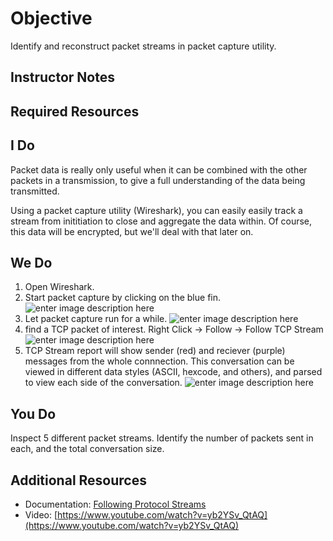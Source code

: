 # Objective
Identify and reconstruct packet streams in packet capture utility.

## Instructor Notes

## Required Resources

## I Do
Packet data is really only useful when it can be combined with the other packets in a transmission, to give a full understanding of the data being transmitted. 

Using a packet capture utility (Wireshark), you can easily easily track a stream from inititiation to close and aggregate the data within. Of course, this data will be encrypted, but we'll deal with that later on. 

## We Do

1. Open Wireshark.
2. Start packet capture by clicking on the blue fin. 
![enter image description here](https://lh3.googleusercontent.com/gv-Gzf2Crp2AlJsLnrwG7wR2CQSbAMu41kLjpdJpi9yYOCedhxRSxcVG1LQxeKCO9SM50GTWnmqN)
3. Let packet capture run for a while. 
![enter image description here](https://lh3.googleusercontent.com/KrlQbXu9LY0yN4DE0VFKrE5wlZ1J11rvHuxjm2NDByNZpDRjj-KuEdwdLRDVc9TuQWTQS4Qx_NdX)
4. find a TCP packet of interest. Right Click -> Follow -> Follow TCP Stream
![enter image description here](https://lh3.googleusercontent.com/WMnVZJcCr2k4CsGRkneiF6DzaXIheXjHk7RuU2-94d2Qxd5wrdpRf_e3DfP-JFrhIyBSUGblmxfN)
5. TCP Stream report will show sender (red) and reciever (purple) messages from the whole connnection. This conversation can be viewed in different data styles (ASCII, hexcode, and others), and parsed to view each side of the conversation. 
![enter image description here](https://lh3.googleusercontent.com/-sI_dMFhd4R7ire9I_YqLDnAw6sm01UytCIp5eQjEXR1w-O7E4u_1tU68CCpElvaYjVeR67HczFj)



## You Do
Inspect 5 different packet streams. Identify the number of packets sent in each, and the total conversation size. 

## Additional Resources
- Documentation: [Following Protocol Streams](https://www.wireshark.org/docs/wsug_html_chunked/ChAdvFollowStreamSection.html)
- Video: [https://www.youtube.com/watch?v=yb2YSv_QtAQ](https://www.youtube.com/watch?v=yb2YSv_QtAQ)

<!--stackedit_data:
eyJoaXN0b3J5IjpbNjY0ODY3MTgwLC0xODUxOTg2ODA2LDE4ND
M3MDM1NzksOTg4MDI5NzY5LDE4MTYwMDIzNywtMTA2NTMwMDU4
MywtMTQ3MDUyODI1NywtMTMwMjM4MTI5N119
-->